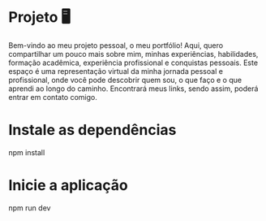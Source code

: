 # Projeto 🖥️

<p>
Bem-vindo ao meu projeto pessoal, o meu portfólio! Aqui, quero compartilhar um pouco mais sobre mim, minhas experiências, habilidades, formação acadêmica, experiência profissional e conquistas pessoais. Este espaço é uma representação virtual da minha jornada pessoal e profissional, onde você pode descobrir quem sou, o que faço e o que aprendi ao longo do caminho. Encontrará meus links, sendo assim, poderá entrar em contato comigo.
</p>

# Instale as dependências
npm install 

# Inicie a aplicação

npm run dev


